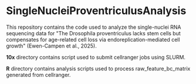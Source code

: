 # SingleNucleiProventriculusAnalysis
This repository contains the code used to analyze the single-nuclei RNA sequencing data for "The Drosophila proventriculus lacks stem cells but compensates for age-related cell loss via endoreplication-mediated cell growth" (Ewen-Campen et al., 2025).


**10x** directory contains script used to submit cellranger jobs using SLURM.

**R** directory contains analysis scripts used to process raw_feature_bc_matrix generated from cellranger.
